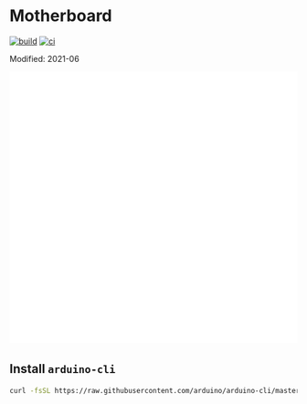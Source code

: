 # Motherboard
[![build](https://github.com/LEAP-Systems/motherboard/actions/workflows/build.yaml/badge.svg)](https://github.com/LEAP-Systems/motherboard/actions/workflows/build.yaml)
[![ci](https://github.com/LEAP-Systems/motherboard/actions/workflows/ci.yaml/badge.svg)](https://github.com/LEAP-Systems/motherboard/actions/workflows/ci.yaml)

Modified: 2021-06

![img](/docs/img/LEAP_INS_WHITE.png)

## Install `arduino-cli`
```bash
curl -fsSL https://raw.githubusercontent.com/arduino/arduino-cli/master/install.sh | BINDIR=~/.local/bin sh
```